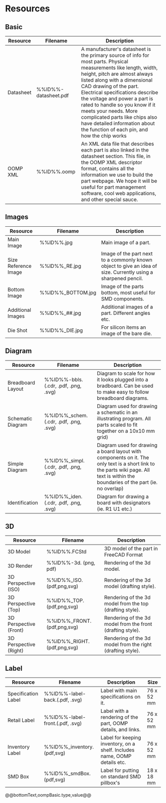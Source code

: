 Resources   
================================================== 


Basic   
---------------------------
| Resource | Filename | Description | 
| -------- | -------- | ----------- |  
| Datasheet | %%ID%%-datasheet.pdf | A manufacturer's datasheet is the primary source of info for most parts. Physical measurements like length, width, height, pitch are almost always listed along with a dimensional CAD drawing of the part. Electrical specifications describe the voltage and power a part is rated to handle so you know if it meets your needs. More complicated parts like chips also have detailed information about the function of each pin, and how the chip works | 
| OOMP XML | %%ID%%.oomp | An XML data file that describes each part is also linked in the datasheet section. This file, in the OOMP XML descriptor format, contains all the information we use to build the part webpage. We hope it will be useful for part management software, cool web applications, and other special sauce. | 

Images
--------------------------------------------

| Resource | Filename | Description | 
| -------- | -------- | ----------- |
|  Main Image| %%ID%%.jpg| Main image of a part.| 
|  Size Reference Image | %%ID%%_RE.jpg | Image of the part next to a commonly known object to give an idea of size. Currently using a sharpened pencil.|
|  Bottom Image | %%ID%%_BOTTOM.jpg | Image of the parts bottom, most useful for SMD components. | 
|  Additional Images | %%ID%%_##.jpg | Additional images of a part. Different angles etc. |
|  Die Shot  | %%ID%%_DIE.jpg | For silicon items an image of the bare die. |

Diagram
--------------------------------------------------
| Resource | Filename | Description | 
| -------- | -------- | ----------- |
|  Breadboard Layout | %%ID%%-bbls.(.cdr, .pdf, .png, .svg) | Diagram to scale for how it looks plugged into a bradboard. Can be used to make easy to follow breadboard diagrams. |
|  Schematic Diagram | %%ID%%_schem.(.cdr, .pdf,  .png, .svg) | Diagram used for drawing a schematic in an illustrating program. All parts scaled to fit together on a 10x10 mm grid) |
|  Simple Diagram | %%ID%%_simpl.(.cdr, .pdf,  .png, .svg) | Diagram used for drawing a board layout with components on it. The only text is a short link to the parts wiki page. All text is within the boundaries of the part (ie. no overlap) |
|  Identification | %%ID%%_iden.(.cdr, .pdf,  .png, .svg) | Diagram for drawing a board with designators (ie. R1 U1 etc.) |

3D
--------------------------

| Resource | Filename | Description |
| -------- | -------- | ----------- | 
|  3D Model | %%ID%%.FCStd | 3D model of the part in FreeCAD Format |
|  3D Render | %%ID%%-3d. (png, pdf) | Rendering of the 3d model. |
|  3D Perspective (ISO) | %%ID%%_ISO.(pdf,png,svg) | Rendering of the 3d model (drafting style). |
|  3D Perspective (Top) | %%ID%%_TOP.(pdf,png,svg) | Rendering of the 3d model from the top (drafting style). |
|  3D Perspective (Front) | %%ID%%_FRONT.(pdf,png,svg) | Rendering of the 3d model from the front (drafting style). | 
|  3D Perspective (Right) | %%ID%%_RIGHT.(pdf,png,svg) | Rendering of the 3d model from the right (drafting style). |

Label
-----------------------------------

| Resource | Filename | Description | Size |
| -------- | -------- | ----------- | ---- |
|  Specification Label | %%ID%%-label-back.(.pdf, .svg) | Label with main specifications on it. | 76 x 52 mm |
|  Retail Label | %%ID%%-label-front.(.pdf, .svg) | Label with a rendering of the part, OOMP details, and links. | 76 x 52 mm |
|  Inventory Label | %%ID%%_inventory.(pdf,svg) | Label for keeping inventory, on a shelf. Includes name, OOMP details etc. | 76 x 52 mm |
|  SMD Box | %%ID%%_smdBox.(pdf,svg) | Label for putting on standard SMD pillbox's | 18 x 18 mm |

@@bottomText,oompBasic.type,value@@
